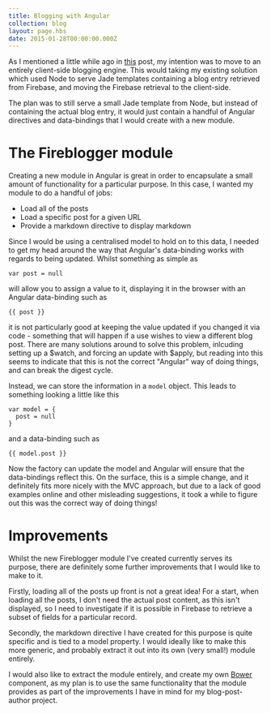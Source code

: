 ```yaml
---
title: Blogging with Angular
collection: blog
layout: page.hbs
date: 2015-01-28T00:00:00.000Z
---
```


As I mentioned a little while ago in [this](http://garethhughes.io/blog/markdown-blogging-with-node) post, my intention was to move to an entirely client-side blogging engine. This would taking my existing solution which used Node to serve Jade templates containing a blog entry retrieved from Firebase, and moving the Firebase retrieval to the client-side.

The plan was to still serve a small Jade template from Node, but instead of containing the actual blog entry, it would just contain a handful of Angular directives and data-bindings that I would create with a new module.

# The Fireblogger module
Creating a new module in Angular is great in order to encapsulate a small amount of functionality for a particular purpose. In this case, I wanted my module to do a handful of jobs:
- Load all of the posts
- Load a specific post for a given URL
- Provide a markdown directive to display markdown

Since I would be using a centralised model to hold on to this data, I needed to get my head around the way that Angular's data-binding works with regards to being updated. Whilst something as simple as

```
var post = null
```

will allow you to assign a value to it, displaying it in the browser with an Angular data-binding such as

```
{{ post }}
```

it is not particularly good at keeping the value updated if you changed it via code - something that will happen if a use wishes to view a different blog post. There are many solutions around to solve this problem, inlcuding setting up a \$watch, and forcing an update with \$apply, but reading into this seems to indicate that this is not the correct "Angular" way of doing things, and can break the digest cycle.

Instead, we can store the information in a `model` object. This leads to something looking a little like this

```
var model = {
  post = null
}
```

and a data-binding such as

```
{{ model.post }}
```

Now the factory can update the model and Angular will ensure that the data-bindings reflect this. On the surface, this is a simple change, and it definitely fits more nicely with the  MVC approach, but due to a lack of good examples online and other misleading suggestions, it took a while to figure out this was the correct way of doing things!

# Improvements
Whilst the new Fireblogger module I've created currently serves its purpose, there are definitely some further improvements that I would like to make to it.

Firstly, loading all of the posts up front is not a great idea! For a start, when loading all the posts, I don't need the actual post content, as this isn't displayed, so I need to investigate if it is possible in Firebase to retrieve a subset of fields for a particular record.

Secondly, the markdown directive I have created for this purpose is quite specific and is tied to a model property. I would ideally like to make this more generic, and probably extract it out into its own (very small!) module entirely.

I would also like to extract the module entirely, and create my own [Bower](http://bower.io/) component, as my plan is to use the same functionality that the module provides as part of the improvements I have in mind for my blog-post-author project.
